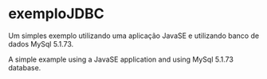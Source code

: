 # exemploJDBC 

Um simples exemplo utilizando uma aplicação JavaSE e utilizando banco de dados MySql 5.1.73.

A simple example using a JavaSE application and using MySql 5.1.73 database.
